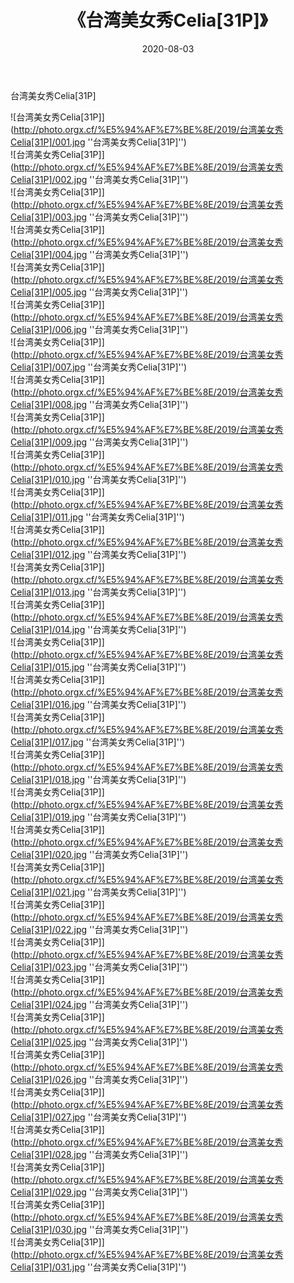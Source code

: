 ﻿---
layout: post
title: 《台湾美女秀Celia[31P]》
date: 2020-08-03
img: http://photo.orgx.cf/%E5%94%AF%E7%BE%8E/2019/台湾美女秀Celia[31P]/000.jpg
tags: [美女,清纯,唯美]
---

台湾美女秀Celia[31P]

![台湾美女秀Celia[31P]](http://photo.orgx.cf/%E5%94%AF%E7%BE%8E/2019/台湾美女秀Celia[31P]/001.jpg ''台湾美女秀Celia[31P]'')<br>
![台湾美女秀Celia[31P]](http://photo.orgx.cf/%E5%94%AF%E7%BE%8E/2019/台湾美女秀Celia[31P]/002.jpg ''台湾美女秀Celia[31P]'')<br>
![台湾美女秀Celia[31P]](http://photo.orgx.cf/%E5%94%AF%E7%BE%8E/2019/台湾美女秀Celia[31P]/003.jpg ''台湾美女秀Celia[31P]'')<br>
![台湾美女秀Celia[31P]](http://photo.orgx.cf/%E5%94%AF%E7%BE%8E/2019/台湾美女秀Celia[31P]/004.jpg ''台湾美女秀Celia[31P]'')<br>
![台湾美女秀Celia[31P]](http://photo.orgx.cf/%E5%94%AF%E7%BE%8E/2019/台湾美女秀Celia[31P]/005.jpg ''台湾美女秀Celia[31P]'')<br>
![台湾美女秀Celia[31P]](http://photo.orgx.cf/%E5%94%AF%E7%BE%8E/2019/台湾美女秀Celia[31P]/006.jpg ''台湾美女秀Celia[31P]'')<br>
![台湾美女秀Celia[31P]](http://photo.orgx.cf/%E5%94%AF%E7%BE%8E/2019/台湾美女秀Celia[31P]/007.jpg ''台湾美女秀Celia[31P]'')<br>
![台湾美女秀Celia[31P]](http://photo.orgx.cf/%E5%94%AF%E7%BE%8E/2019/台湾美女秀Celia[31P]/008.jpg ''台湾美女秀Celia[31P]'')<br>
![台湾美女秀Celia[31P]](http://photo.orgx.cf/%E5%94%AF%E7%BE%8E/2019/台湾美女秀Celia[31P]/009.jpg ''台湾美女秀Celia[31P]'')<br>
![台湾美女秀Celia[31P]](http://photo.orgx.cf/%E5%94%AF%E7%BE%8E/2019/台湾美女秀Celia[31P]/010.jpg ''台湾美女秀Celia[31P]'')<br>
![台湾美女秀Celia[31P]](http://photo.orgx.cf/%E5%94%AF%E7%BE%8E/2019/台湾美女秀Celia[31P]/011.jpg ''台湾美女秀Celia[31P]'')<br>
![台湾美女秀Celia[31P]](http://photo.orgx.cf/%E5%94%AF%E7%BE%8E/2019/台湾美女秀Celia[31P]/012.jpg ''台湾美女秀Celia[31P]'')<br>
![台湾美女秀Celia[31P]](http://photo.orgx.cf/%E5%94%AF%E7%BE%8E/2019/台湾美女秀Celia[31P]/013.jpg ''台湾美女秀Celia[31P]'')<br>
![台湾美女秀Celia[31P]](http://photo.orgx.cf/%E5%94%AF%E7%BE%8E/2019/台湾美女秀Celia[31P]/014.jpg ''台湾美女秀Celia[31P]'')<br>
![台湾美女秀Celia[31P]](http://photo.orgx.cf/%E5%94%AF%E7%BE%8E/2019/台湾美女秀Celia[31P]/015.jpg ''台湾美女秀Celia[31P]'')<br>
![台湾美女秀Celia[31P]](http://photo.orgx.cf/%E5%94%AF%E7%BE%8E/2019/台湾美女秀Celia[31P]/016.jpg ''台湾美女秀Celia[31P]'')<br>
![台湾美女秀Celia[31P]](http://photo.orgx.cf/%E5%94%AF%E7%BE%8E/2019/台湾美女秀Celia[31P]/017.jpg ''台湾美女秀Celia[31P]'')<br>
![台湾美女秀Celia[31P]](http://photo.orgx.cf/%E5%94%AF%E7%BE%8E/2019/台湾美女秀Celia[31P]/018.jpg ''台湾美女秀Celia[31P]'')<br>
![台湾美女秀Celia[31P]](http://photo.orgx.cf/%E5%94%AF%E7%BE%8E/2019/台湾美女秀Celia[31P]/019.jpg ''台湾美女秀Celia[31P]'')<br>
![台湾美女秀Celia[31P]](http://photo.orgx.cf/%E5%94%AF%E7%BE%8E/2019/台湾美女秀Celia[31P]/020.jpg ''台湾美女秀Celia[31P]'')<br>
![台湾美女秀Celia[31P]](http://photo.orgx.cf/%E5%94%AF%E7%BE%8E/2019/台湾美女秀Celia[31P]/021.jpg ''台湾美女秀Celia[31P]'')<br>
![台湾美女秀Celia[31P]](http://photo.orgx.cf/%E5%94%AF%E7%BE%8E/2019/台湾美女秀Celia[31P]/022.jpg ''台湾美女秀Celia[31P]'')<br>
![台湾美女秀Celia[31P]](http://photo.orgx.cf/%E5%94%AF%E7%BE%8E/2019/台湾美女秀Celia[31P]/023.jpg ''台湾美女秀Celia[31P]'')<br>
![台湾美女秀Celia[31P]](http://photo.orgx.cf/%E5%94%AF%E7%BE%8E/2019/台湾美女秀Celia[31P]/024.jpg ''台湾美女秀Celia[31P]'')<br>
![台湾美女秀Celia[31P]](http://photo.orgx.cf/%E5%94%AF%E7%BE%8E/2019/台湾美女秀Celia[31P]/025.jpg ''台湾美女秀Celia[31P]'')<br>
![台湾美女秀Celia[31P]](http://photo.orgx.cf/%E5%94%AF%E7%BE%8E/2019/台湾美女秀Celia[31P]/026.jpg ''台湾美女秀Celia[31P]'')<br>
![台湾美女秀Celia[31P]](http://photo.orgx.cf/%E5%94%AF%E7%BE%8E/2019/台湾美女秀Celia[31P]/027.jpg ''台湾美女秀Celia[31P]'')<br>
![台湾美女秀Celia[31P]](http://photo.orgx.cf/%E5%94%AF%E7%BE%8E/2019/台湾美女秀Celia[31P]/028.jpg ''台湾美女秀Celia[31P]'')<br>
![台湾美女秀Celia[31P]](http://photo.orgx.cf/%E5%94%AF%E7%BE%8E/2019/台湾美女秀Celia[31P]/029.jpg ''台湾美女秀Celia[31P]'')<br>
![台湾美女秀Celia[31P]](http://photo.orgx.cf/%E5%94%AF%E7%BE%8E/2019/台湾美女秀Celia[31P]/030.jpg ''台湾美女秀Celia[31P]'')<br>
![台湾美女秀Celia[31P]](http://photo.orgx.cf/%E5%94%AF%E7%BE%8E/2019/台湾美女秀Celia[31P]/031.jpg ''台湾美女秀Celia[31P]'')<br>
